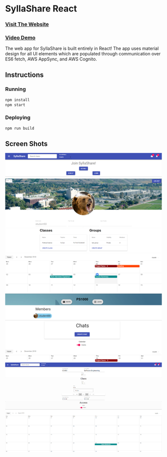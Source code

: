 # SyllaShare React
### [Visit The Website](https://dfpewy3d71d2j.cloudfront.net)
### [Video Demo](https://www.youtube.com/watch?v=NOKojDgvdQQ)

The web app for SyllaShare is built entirely in React!  The app uses material design for all UI elements which are populated through communication over ES6 fetch, AWS AppSync, and AWS Cognito.

## Instructions
### Running
```
npm install
npm start
```

### Deploying
```
npm run build
```

## Screen Shots
![Home](/screenshots/sylla1.PNG)
![Personal Calendar](/screenshots/sylla2.PNG)
![Class](/screenshots/sylla3.PNG)
![Create Class](/screenshots/sylla4.PNG)
